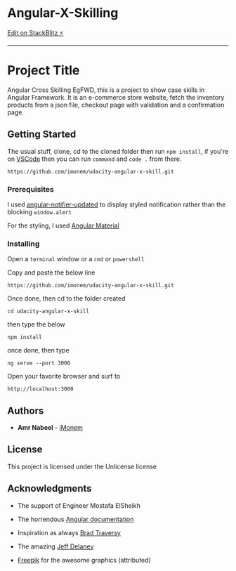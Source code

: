 # Angular-X-Skilling

[Edit on StackBlitz ⚡️](https://stackblitz.com/edit/angular-ivy-qafamc)

----
# Project Title

Angular Cross Skilling EgFWD, this is a project to show case skills in Angular Framework.
It is an e-commerce store website, fetch the inventory products from a json file, checkout page with validation and a confirmation page.

## Getting Started

The usual stuff, clone, cd to the cloned folder then run ```npm install```, if you're on [VSCode](https://code.visualstudio.com/) then you can run ```command``` and ``` code . ``` from there.

```
https://github.com/imonem/udacity-angular-x-skill.git
```

### Prerequisites

I used [angular-notifier-updated](https://www.npmjs.com/package/angular-notifier-updated) to display styled notification rather than the blocking ```window.alert```

For the styling, I used [Angular Material](https://material.angular.io/)


### Installing

Open a ```terminal``` window or a ```cmd``` or ```powershell```

Copy and paste the below line

```
https://github.com/imonem/udacity-angular-x-skill.git
```

Once done, then cd to the folder created

```
cd udacity-angular-x-skill
```
then type the below

```npm install```

once done, then type

```ng serve --port 3000```

Open your favorite browser and surf to

```http://localhost:3000```

## Authors

* **Amr Nabeel** - [iMonem](https://github.com/imonem)

## License

This project is licensed under the Unlicense license

## Acknowledgments

* The support of Engineer Mostafa ElSheikh

* The horrendous [Angular documentation](https://angular.io/docs)
* Inspiration as always [Brad Traversy](https://github.com/bradtraversy/)
* The amazing [Jeff Delaney](https://www.youtube.com/c/Fireship)
* [Freepik](https://www.freepik.com/) for the awesome graphics (attributed)

